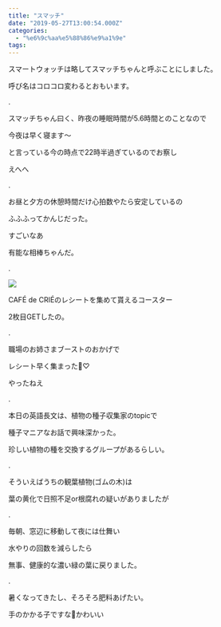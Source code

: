 ```yaml
---
title: "スマッチ"
date: "2019-05-27T13:00:54.000Z"
categories: 
  - "%e6%9c%aa%e5%88%86%e9%a1%9e"
tags: 
---
```


スマートウォッチは略してスマッチちゃんと呼ぶことにしました。

呼び名はコロコロ変わるとおもいます。

.

スマッチちゃん曰く、昨夜の睡眠時間が5.6時間とのことなので

今夜は早く寝ます〜

と言っている今の時点で22時半過ぎているのでお察し

えへへ

.

お昼と夕方の休憩時間だけ心拍数やたら安定しているの

ふふふってかんじだった。

すごいなあ

有能な相棒ちゃんだ。

.

![](images/2019-05-27-12-10-048431822164420672187.jpg)

CAFÉ de CRIÉのレシートを集めて貰えるコースター

2枚目GETしたの。

.

職場のお姉さまブーストのおかげで

レシート早く集まった🙋♡

やったねえ

.

本日の英語長文は、植物の種子収集家のtopicで

種子マニアなお話で興味深かった。

珍しい植物の種を交換するグループがあるらしい。

.

そういえばうちの観葉植物(ゴムの木)は

葉の黄化で日照不足or根腐れの疑いがありましたが

.

毎朝、窓辺に移動して夜には仕舞い

水やりの回数を減らしたら

無事、健康的な濃い緑の葉に戻りました。

.

暑くなってきたし、そろそろ肥料あげたい。

手のかかる子ですな🌱かわいい
